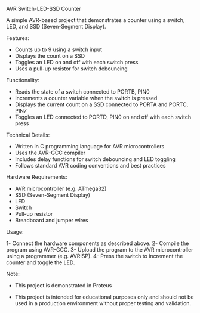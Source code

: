 AVR Switch-LED-SSD Counter

A simple AVR-based project that demonstrates a counter using a switch, LED, and SSD (Seven-Segment Display).

Features:

- Counts up to 9 using a switch input
- Displays the count on a SSD
- Toggles an LED on and off with each switch press
- Uses a pull-up resistor for switch debouncing

Functionality:

- Reads the state of a switch connected to PORTB, PIN0
- Increments a counter variable when the switch is pressed
- Displays the current count on a SSD connected to PORTA and PORTC, PIN7
- Toggles an LED connected to PORTD, PIN0 on and off with each switch press

Technical Details:

- Written in C programming language for AVR microcontrollers
- Uses the AVR-GCC compiler
- Includes delay functions for switch debouncing and LED toggling
- Follows standard AVR coding conventions and best practices

Hardware Requirements:

- AVR microcontroller (e.g. ATmega32)
- SSD (Seven-Segment Display)
- LED
- Switch
- Pull-up resistor
- Breadboard and jumper wires

Usage:

1- Connect the hardware components as described above.
2- Compile the program using AVR-GCC.
3- Upload the program to the AVR microcontroller using a programmer 
(e.g. AVRISP).
4- Press the switch to increment the counter and toggle the LED.

Note:

- This project is demonstrated in Proteus 

- This project is intended for educational purposes only and should not be used in a production environment without proper testing and validation.